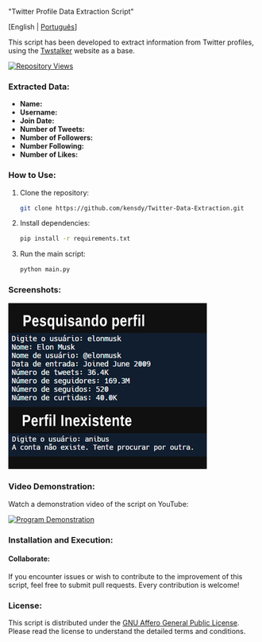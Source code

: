 "Twitter Profile Data Extraction Script"

[English | [Português](README_pt.md)]

This script has been developed to extract information from Twitter profiles, using the [Twstalker](https://twstalker.com/) website as a base.

[![Repository Views](https://komarev.com/ghpvc/?username=kensdytwi&label=Views&color=brightgreen)]([https://github.com/kensdy/Twitter-Data-Extraction](https://github.com/kensdy/Twitter-Data-Extraction))

### Extracted Data:

- **Name:**
- **Username:**
- **Join Date:**
- **Number of Tweets:**
- **Number of Followers:**
- **Number Following:**
- **Number of Likes:**

### How to Use:

1. Clone the repository:

   ```bash
   git clone https://github.com/kensdy/Twitter-Data-Extraction.git
   ```

2. Install dependencies:

   ```bash
   pip install -r requirements.txt
   ```

3. Run the main script:

   ```bash
   python main.py
   ```

### Screenshots:

![Running](run.png)

### Video Demonstration:

Watch a demonstration video of the script on YouTube:

[![Program Demonstration](https://img.youtube.com/vi/gjW5WG1_APw/0.jpg)](https://www.youtube.com/watch?v=gjW5WG1_APw)

### Installation and Execution:

#### Collaborate:

If you encounter issues or wish to contribute to the improvement of this script, feel free to submit pull requests. Every contribution is welcome!

### License:

This script is distributed under the [GNU Affero General Public License](https://www.gnu.org/licenses/agpl-3.0.html). Please read the license to understand the detailed terms and conditions.
